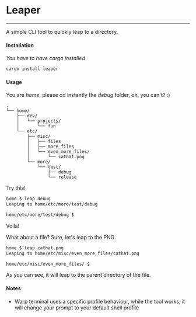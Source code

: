 # Leaper
---
A simple CLI tool to quickly leap to a directory.

#### Installation
*You have to have cargo installed*
```bash
cargo install leaper
```

#### Usage
You are *home*, please cd instantly the *debug* folder, oh, you can't? :)

    .
    └── home/
        ├── dev/
        │   └── projects/
        │       └── fun
        └── etc/
            ├── misc/
            │   ├── files
            │   ├── more_files
            │   └── even_more_files/
            │       └── cathat.png
            └── more/
                └── test/
                    ├── debug
                    └── release

Try this!
```bash
home $ leap debug
Leaping to home/etc/more/test/debug

home/etc/more/test/debug $
```
Voilà!

What about a file? Sure, let's leap to the PNG.
```bash
home $ leap cathat.png
Leaping to home/etc/misc/even_more_files/cathat.png

home/etc/misc/even_more_files/ $
```
As you can see, it will leap to the parent directory of the file.


#### Notes
- Warp terminal uses a specific profile behaviour, while the tool works, it will change your prompt to your default shell profile
